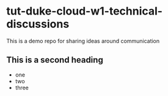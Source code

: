 # tut-duke-cloud-w1-technical-discussions
This is a demo repo for sharing ideas around communication


## This is a second heading

* one
* two
* three
